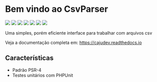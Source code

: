 Bem vindo ao CsvParser
======================

[![](https://img.shields.io/packagist/v/cajudev/csvparser.svg)](https://packagist.org/packages/cajudev/csvparser)
[![](https://img.shields.io/packagist/dt/cajudev/csvparser.svg)](https://packagist.org/packages/cajudev/csvparser)
[![](https://img.shields.io/github/license/cajudev/csvparser.svg)](https://raw.githubusercontent.com/cajudev/csvparser/master/LICENSE)
[![](https://img.shields.io/travis/cajudev/csvparser.svg)](https://travis-ci.org/cajudev/csvparser)
[![](https://coveralls.io/repos/github/cajudev/csvparser/badge.svg?branch=master)](https://coveralls.io/github/cajudev/csvparser)
[![](https://img.shields.io/github/issues/cajudev/csvparser.svg)](https://github.com/cajudev/csvparser/issues)
[![](https://img.shields.io/github/contributors/cajudev/csvparser.svg)](https://github.com/cajudev/csvparser/graphs/contributors)

Uma simples, porém eficiente interface para trabalhar com arquivos csv

Veja a documentação completa em: https://cajudev.readthedocs.io

Características
---------------

* Padrão PSR-4
* Testes unitários com PHPUnit